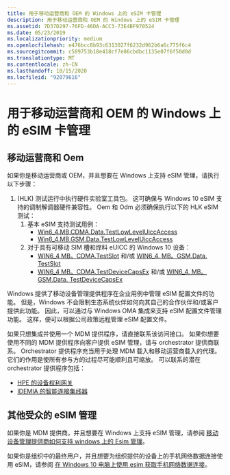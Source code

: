 ```yaml
---
title: 用于移动运营商和 OEM 的 Windows 上的 eSIM 卡管理
description: 用于移动运营商和 OEM 的 Windows 上的 eSIM 卡管理
ms.assetid: 7D37D297-76FD-46DA-ACC3-73E4BF970524
ms.date: 05/23/2019
ms.localizationpriority: medium
ms.openlocfilehash: e476bcc8b93c6313027f6232d962b6a6c775f6c4
ms.sourcegitcommit: c589753b18e418cf7e86cbdbc1135e07f6f50d0d
ms.translationtype: MT
ms.contentlocale: zh-CN
ms.lasthandoff: 10/15/2020
ms.locfileid: "92079616"
---
```

# <a name="esim-management-on-windows-for-mobile-operators-and-oems"></a>用于移动运营商和 OEM 的 Windows 上的 eSIM 卡管理

## <a name="mobile-operators-and-oems"></a>移动运营商和 Oem

如果你是移动运营商或 OEM，并且想要在 Windows 上支持 eSIM 管理，请执行以下步骤：

1.  (HLK) 测试运行中执行硬件实验室工具包。 这可确保与 Windows 10 eSIM 支持的调制解调器硬件兼容性。 Oem 和 Odm 必须确保执行以下的 HLK eSIM 测试：
    1. 基本 eSIM 支持测试用例：
        - [Win6_4.MB.CDMA.Data.TestLowLevelUiccAccess](/windows-hardware/test/hlk/testref/f27c8d81-7e2b-49d1-be4c-614bf62f003c)
        - [Win6_4.MB.GSM.Data.TestLowLevelUiccAccess](/windows-hardware/test/hlk/testref/104db926-5cc4-47ad-a7d0-ff476b0f57a1)
    2. 对于具有可移动 SIM 槽和焊料 eUICC 的 Windows 10 设备：
        - [WIN6_4 MB。CDMA.TestSlot](/windows-hardware/test/hlk/testref/049a0532-3d58-49aa-ac3d-2a9b8aab24a7) 和/或 [WIN6_4. MB。GSM.Data. TestSlot](/windows-hardware/test/hlk/testref/defddebe-cc40-4d6f-9b0c-ca5ca9a1cb4d)
        - [WIN6_4 MB。CDMA.TestDeviceCapsEx](/windows-hardware/test/hlk/testref/e4ec5199-0841-4864-ac17-b6b71f81cdf3) 和/或 [WIN6_4. MB。GSM.Data. TestDeviceCapsEx](/windows-hardware/test/hlk/testref/75c812d5-8c7d-4589-8336-7d72f2feb987)

Windows 提供了移动设备管理提供程序在企业用例中管理 eSIM 配置文件的功能。 但是，Windows 不会限制生态系统伙伴如何向其自己的合作伙伴和/或客户提供此功能。 因此，可以通过与 Windows OMA 集成来支持 eSIM 配置文件管理功能。 这样，便可以根据公司政策远程管理 eSIM 配置文件。

如果只想集成并使用一个 MDM 提供程序，请直接联系该访问接口。 如果你想要使用不同的 MDM 提供程序向客户提供 eSIM 管理，请与 orchestrator 提供商联系。 Orchestrator 提供程序充当用于处理 MDM 载入和移动运营商载入的代理。 它们的作用是使所有参与方的过程尽可能顺利且可缩放。 可以联系的潜在 orchestrator 提供程序包括：
* [HPE 的设备权利网关](https://www.hpe.com/emea_europe/en/solutions/digital-communications-services.html)
* [IDEMIA 的智能连接集线器](https://www.idemia.com/smart-connect-hub)

## <a name="esim-management-for-other-audiences"></a>其他受众的 eSIM 管理

如果你是 MDM 提供商，并且想要在 Windows 上支持 eSIM 管理，请参阅 [移动设备管理提供商如何支持 windows 上的 Esim 管理](/windows/client-management/mdm/esim-enterprise-management)。

如果你是组织中的最终用户，并且想要为组织提供的设备上的手机网络数据连接使用 eSIM，请参阅 [在 Windows 10 电脑上使用 esim 获取手机网络数据连接](https://support.microsoft.com/help/4020763/windows-10-use-esim-for-cellular-data)。